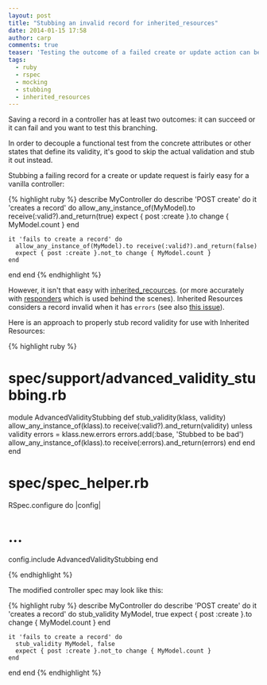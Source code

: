 ```yaml
---
layout: post
title: "Stubbing an invalid record for inherited_resources"
date: 2014-01-15 17:58
author: carp
comments: true
teaser: 'Testing the outcome of a failed create or update action can be a pain with inherited_resources due to its somewhat different understanding of how a failed record looks like. This article show a handy shortcut to stub it out nicely with rspec-mocks.'
tags:
  - ruby
  - rspec
  - mocking
  - stubbing
  - inherited_resources
---
```


Saving a record in a controller has at least two outcomes\: it can succeed or it
can fail and you want to test this branching.

In order to decouple a functional test from the concrete attributes or other
states that define its validity, it's good to skip the actual validation
and stub it out instead.

Stubbing a failing record for a create or update request is fairly easy for
a vanilla controller:

{% highlight ruby %}
describe MyController do
  describe 'POST create' do
    it 'creates a record' do
      allow_any_instance_of(MyModel).to receive(:valid?).and_return(true)
      expect { post :create }.to change { MyModel.count }
    end

    it 'fails to create a record' do
      allow_any_instance_of(MyModel).to receive(:valid?).and_return(false)
      expect { post :create }.not_to change { MyModel.count }
    end
  end
end
{% endhighlight %}

However, it isn't that easy with [inherited_recources](https://github.com/josevalim/inherited_resources).
(or more accurately with [responders](https://github.com/plataformatec/responders) which is used
behind the scenes). Inherited Resources considers a record invalid when it has ``errors`` (see also
[this issue](https://github.com/josevalim/inherited_resources/issues/38)).

Here is an approach to properly stub record validity for use with Inherited Resources:

{% highlight  ruby %}

# spec/support/advanced_validity_stubbing.rb
module AdvancedValidityStubbing
  def stub_validity(klass, validity)
    allow_any_instance_of(klass).to receive(:valid?).and_return(validity)
    unless validity
      errors = klass.new.errors
      errors.add(:base, 'Stubbed to be bad')
      allow_any_instance_of(klass).to receive(:errors).and_return(errors)
    end
  end
end

# spec/spec_helper.rb
RSpec.configure do |config|
  # ...
  config.include AdvancedValidityStubbing
end

{% endhighlight %}

The modified controller spec may look like this:

{% highlight ruby %}
describe MyController do
  describe 'POST create' do
    it 'creates a record' do
      stub_validity MyModel, true
      expect { post :create }.to change { MyModel.count }
    end

    it 'fails to create a record' do
      stub_validity MyModel, false
      expect { post :create }.not_to change { MyModel.count }
    end
  end
end
{% endhighlight %}

